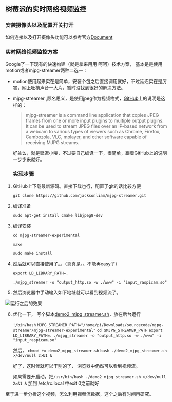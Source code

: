 

## 树莓派的实时网络视频监控

### 安装摄像头以及配置开关打开

如何连接以及打开摄像头功能可以参考官方[Document](https://www.raspberrypi.org/documentation/usage/camera/README.md)

### 实时网络视频监控方案

Google了一下现有的快速构建（就是拿来用用 呵呵）技术方案， 基本是是使用motion或者mjpg-streamer两种二选一：

- motion使用起来实在是简单，安装个包之后直接调用就好，不过延迟实在是厉害，网上吐槽声音一大片，暂时没找到很好的解决方法。

- mjpg-streamer ,顾名思义，是使用jpeg作为视频格式，[GitHub](https://github.com/jacksonliam/mjpg-streamer)上的说明是这样的：

  > mjpg-streamer is a command line application that copies JPEG frames from one or more input plugins to multiple output plugins. It can be used to stream JPEG files over an IP-based network from a webcam to various types of viewers such as Chrome, Firefox, Cambozola, VLC, mplayer, and other software capable of receiving MJPG streams.

  好处么，就是延迟小喽，不过要自己编译一下，很简单，跟着GitHub上的说明一步步来就好。

  ### 实现步骤

1. GitHub上下载最新源码。直接下载也行，配置了git的话比较方便

   `git clone https://github.com/jacksonliam/mjpg-streamer.git`

2. 编译准备

   ` sudo apt-get install cmake libjpeg8-dev `

3. 编译安装

   `cd mjpg-streamer-experimental`

    `make`

    `sudo make install`

4. 然后就可以直接使用了。。（真真是。。不能再easy了）

   `export LD_LIBRARY_PATH=.`

   `./mjpg_streamer -o "output_http.so -w ./www" -i "input_raspicam.so"`

5. 然后浏览器中手动输入如下地址就可以看到视频流了。

![运行之后的效果](https://ws1.sinaimg.cn/large/006tNc79ly1fns31i5zkpj317i1cy77l.jpg)



6. 优化一下， 写个脚本[demo2_mjpg_streamer.sh](https://github.com/bmsleft/RaspberryPiDemo/blob/master/demo2_mjpg_streamer.sh)，放在后台运行

   ` !/bin/bash `
   `MJPG_STREAMER_PATH="/home/pi/Downloads/sourcecode/mjpg-streamer/mjpg-streamer-experimental"`
   `cd $MJPG_STREAMER_PATH`
   `export LD_LIBRARY_PATH=.`
   `./mjpg_streamer -o "output_http.so -w ./www" -i "input_raspicam.so"`

   然后， `chmod +x demo2_mjpg_streamer.sh` `bash ./demo2_mjpg_streamer.sh >/dev/null 2>&1 &`

   好了，这时候就可以干别的了， 浏览器中仍然可以看到视频流。

   如果需要开启动，把`/usr/bin/bash ./demo2_mjpg_streamer.sh >/dev/null 2>&1 &` 加到 /etc/rc.local 中exit 0之前就好

  至于进一步分析这个视频，怎么利用视频流数据，这个之后有时间再研究。